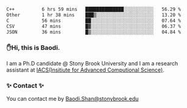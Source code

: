 <!--START_SECTION:waka-->

```txt
C++          6 hrs 59 mins   ██████████████░░░░░░░░░░░   56.29 %
Other        1 hr 38 mins    ███▒░░░░░░░░░░░░░░░░░░░░░   13.20 %
C            56 mins         ██░░░░░░░░░░░░░░░░░░░░░░░   07.64 %
CSV          47 mins         █▓░░░░░░░░░░░░░░░░░░░░░░░   06.37 %
JSON         36 mins         █▒░░░░░░░░░░░░░░░░░░░░░░░   04.84 %
```

<!--END_SECTION:waka-->

### ✋Hi, this is Baodi. 

I am a Ph.D candidate @ Stony Brook University and I am a research assistant at [IACS(Insitiute for Advanced Computional Science)](https://iacs.stonybrook.edu/).

### ✨ Contact ✨

You can contact me by [Baodi.Shan@stonybrook.edu](mailto:Baodi.Shan@stonybrook.edu)





<!--
[![Anurag's GitHub stats](https://github-readme-stats.vercel.app/api?username=lwshanbd&theme=jolly&show_icons=true&count_private=true&include_all_commits=true)](https://github.com/anuraghazra/github-readme-stats)
**lwshanbd/lwshanbd** is a ✨ _special_ ✨ repository because its `README.md` (this file) appears on your GitHub profile.

Here are some ideas to get you started:

- 🔭 I’m currently working on ...
- 🌱 I’m currently learning ...
- 👯 I’m looking to collaborate on ...
- 🤔 I’m looking for help with ...
- 💬 Ask me about ...
- 📫 How to reach me: ...
- 😄 Pronouns: ...
- ⚡ Fun fact: ...
-->
